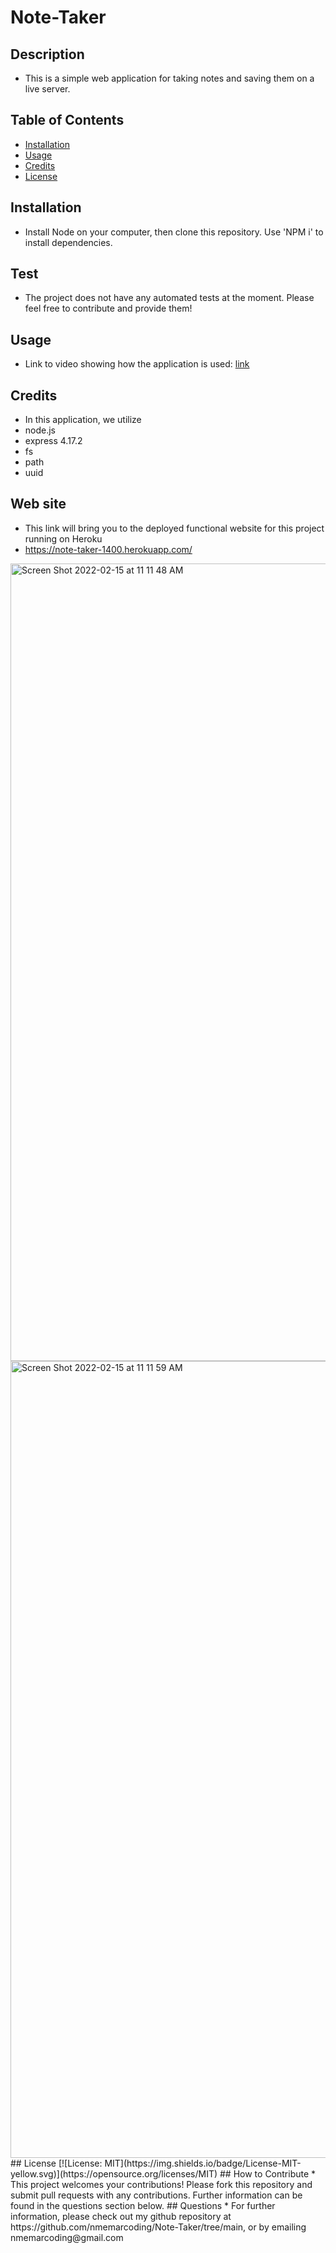 # Note-Taker
## Description
* This is a simple web application for taking notes and saving them on a live server.
## Table of Contents
- [Installation](#installation) 
- [Usage](#usage) 
- [Credits](#credits) 
- [License](#license)
## Installation 
* Install Node on your computer, then clone this repository. Use 'NPM i' to install dependencies.
## Test 
* The project does not have any automated tests at the moment. Please feel free to contribute and provide them!
## Usage
* Link to video showing how the application is used: [link]()    
## Credits
* In this application, we utilize
* node.js 
* express 4.17.2
* fs
* path
* uuid
## Web site
* This link will bring you to the deployed functional website for this project running on Heroku
* https://note-taker-1400.herokuapp.com/
<img width="1276" alt="Screen Shot 2022-02-15 at 11 11 48 AM" src="https://user-images.githubusercontent.com/94582549/154132229-3dfb09b9-56c9-47be-b015-bd8b1e1ea33b.png">

<img width="1275" alt="Screen Shot 2022-02-15 at 11 11 59 AM" src="https://user-images.githubusercontent.com/94582549/154132286-d96a485b-fba9-4293-afa3-e3c49db714d1.png">
## License
[![License: MIT](https://img.shields.io/badge/License-MIT-yellow.svg)](https://opensource.org/licenses/MIT)            
## How to Contribute 
* This project welcomes your contributions! Please fork this repository and submit pull requests with any contributions. Further information can be found in the questions section below.
## Questions
* For further information, please check out my github repository at https://github.com/nmemarcoding/Note-Taker/tree/main, or by emailing nmemarcoding@gmail.com
